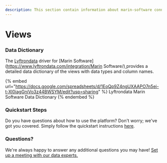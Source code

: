 ```yaml
---
description: This section contain information about marin-software connector views information
---
```


# Views

### Data Dictionary

The [Lyftrondata](https://www.lyftrondata.com/) driver for [Marin Software](https://www.lyftrondata.com/integration/Marin Software/)[ ](https://www.lyftrondata.com/integration/marin-software/)provides a detailed data dictionary of the views with data types and column names.

{% embed url="https://docs.google.com/spreadsheets/d/1EoQp9Z4ngUXAAPO7n5ei-t-Xl0iagGniVo3z44BWSYM/edit?usp=sharing" %}
Lyftrondata Marin Software Data Dictionary
{% endembed %}

### Quickstart Steps

Do you have questions about how to use the platform? Don't worry; we've got you covered. Simply follow the quickstart instructions [here](../../../../quickstart-steps.md).

### Questions? <a href="#questions" id="questions"></a>

We're always happy to answer any additional questions you may have! [Set up a meeting with our data experts.](https://www.lyftrondata.com/book-a-meeting/)



